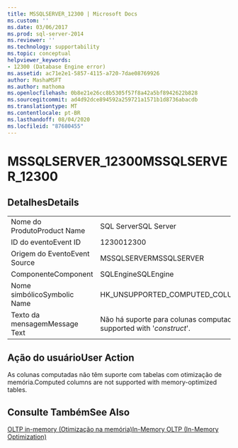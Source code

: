 ```yaml
---
title: MSSQLSERVER_12300 | Microsoft Docs
ms.custom: ''
ms.date: 03/06/2017
ms.prod: sql-server-2014
ms.reviewer: ''
ms.technology: supportability
ms.topic: conceptual
helpviewer_keywords:
- 12300 (Database Engine error)
ms.assetid: ac71e2e1-5857-4115-a720-7dae08769926
author: MashaMSFT
ms.author: mathoma
ms.openlocfilehash: 0b8e21e26cc8b5305f57f8a42a5bf8942622b828
ms.sourcegitcommit: ad4d92dce894592a259721a1571b1d8736abacdb
ms.translationtype: MT
ms.contentlocale: pt-BR
ms.lasthandoff: 08/04/2020
ms.locfileid: "87680455"
---
```

# <a name="mssqlserver_12300"></a><span data-ttu-id="3ef77-102">MSSQLSERVER_12300</span><span class="sxs-lookup"><span data-stu-id="3ef77-102">MSSQLSERVER_12300</span></span>
    
## <a name="details"></a><span data-ttu-id="3ef77-103">Detalhes</span><span class="sxs-lookup"><span data-stu-id="3ef77-103">Details</span></span>  
  
|||  
|-|-|  
|<span data-ttu-id="3ef77-104">Nome do Produto</span><span class="sxs-lookup"><span data-stu-id="3ef77-104">Product Name</span></span>|<span data-ttu-id="3ef77-105">SQL Server</span><span class="sxs-lookup"><span data-stu-id="3ef77-105">SQL Server</span></span>|  
|<span data-ttu-id="3ef77-106">ID do evento</span><span class="sxs-lookup"><span data-stu-id="3ef77-106">Event ID</span></span>|<span data-ttu-id="3ef77-107">12300</span><span class="sxs-lookup"><span data-stu-id="3ef77-107">12300</span></span>|  
|<span data-ttu-id="3ef77-108">Origem do Evento</span><span class="sxs-lookup"><span data-stu-id="3ef77-108">Event Source</span></span>|<span data-ttu-id="3ef77-109">MSSQLSERVER</span><span class="sxs-lookup"><span data-stu-id="3ef77-109">MSSQLSERVER</span></span>|  
|<span data-ttu-id="3ef77-110">Componente</span><span class="sxs-lookup"><span data-stu-id="3ef77-110">Component</span></span>|<span data-ttu-id="3ef77-111">SQLEngine</span><span class="sxs-lookup"><span data-stu-id="3ef77-111">SQLEngine</span></span>|  
|<span data-ttu-id="3ef77-112">Nome simbólico</span><span class="sxs-lookup"><span data-stu-id="3ef77-112">Symbolic Name</span></span>|<span data-ttu-id="3ef77-113">HK_UNSUPPORTED_COMPUTED_COLUMNS</span><span class="sxs-lookup"><span data-stu-id="3ef77-113">HK_UNSUPPORTED_COMPUTED_COLUMNS</span></span>|  
|<span data-ttu-id="3ef77-114">Texto da mensagem</span><span class="sxs-lookup"><span data-stu-id="3ef77-114">Message Text</span></span>|<span data-ttu-id="3ef77-115">Não há suporte para colunas computadas com '*construct*'.</span><span class="sxs-lookup"><span data-stu-id="3ef77-115">Computed columns are not supported with '*construct*'.</span></span>|  
  
## <a name="user-action"></a><span data-ttu-id="3ef77-116">Ação do usuário</span><span class="sxs-lookup"><span data-stu-id="3ef77-116">User Action</span></span>  
 <span data-ttu-id="3ef77-117">As colunas computadas não têm suporte com tabelas com otimização de memória.</span><span class="sxs-lookup"><span data-stu-id="3ef77-117">Computed columns are not supported with memory-optimized tables.</span></span>  
  
## <a name="see-also"></a><span data-ttu-id="3ef77-118">Consulte Também</span><span class="sxs-lookup"><span data-stu-id="3ef77-118">See Also</span></span>  
 [<span data-ttu-id="3ef77-119">OLTP in-memory &#40;Otimização na memória&#41;</span><span class="sxs-lookup"><span data-stu-id="3ef77-119">In-Memory OLTP &#40;In-Memory Optimization&#41;</span></span>](../in-memory-oltp/in-memory-oltp-in-memory-optimization.md)  
  
  
